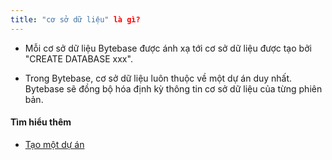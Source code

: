 ```yaml
---
title: "cơ sở dữ liệu" là gì?
---
```


- Mỗi cơ sở dữ liệu Bytebase được ánh xạ tới cơ sở dữ liệu được tạo bởi "CREATE DATABASE xxx".

- Trong Bytebase, cơ sở dữ liệu luôn thuộc về một dự án duy nhất. Bytebase sẽ đồng bộ hóa định kỳ thông tin cơ sở dữ liệu của từng phiên bản.

#### Tìm hiểu thêm

- [Tạo một dự án](https://www.bytebase.com/docs/get-started/step-by-step/create-a-project)
